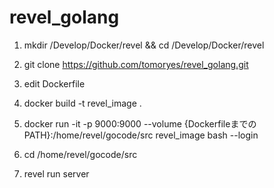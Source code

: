 # revel_golang

1. mkdir /Develop/Docker/revel && cd /Develop/Docker/revel

2. git clone https://github.com/tomoryes/revel_golang.git

3. edit Dockerfile

4. docker build -t revel_image .

5. docker run -it -p 9000:9000 --volume {DockerfileまでのPATH}:/home/revel/gocode/src revel_image bash --login

6. cd /home/revel/gocode/src

7. revel run server
